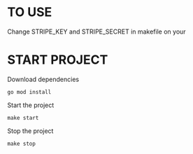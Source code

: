 # TO USE
Change STRIPE_KEY and STRIPE_SECRET in makefile on your

# START PROJECT

Download dependencies

```
go mod install
```
Start the project

```
make start
```
Stop the project

```
make stop
```
